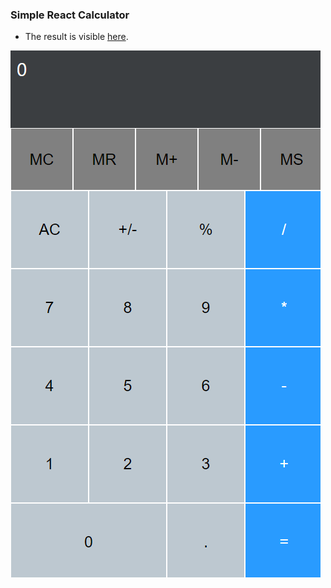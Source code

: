 ### Simple React Calculator


- The result is visible [here](https://amirhallaji.com/React-Calculator).

<img src='photo.png'  />

